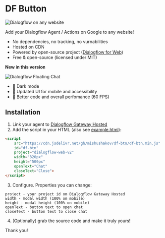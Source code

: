 # DF Button

![Dialogflow on any website](https://i.imgur.com/1Rzgibt.gif)

Add your Dialogflow Agent / Actions on Google to any website!

- No dependencies, no tracking, no vurnabilities
- Hosted on CDN
- Powered by open-source project ([Dialogflow for Web](https://github.com/mishushakov/dialogflow-web-v2))
- Free & open-source (licensed under MIT)

**New in this version**

![Dialogflow Floating Chat](https://i.imgur.com/TlYPGF5.gif)

- 🎉 Dark mode
- 🎉 Updated UI for mobile and accessibility
- 🎉 Better code and overall perfomance (60 FPS)

## Installation

1. Link your agent to [Dialogflow Gateway Hosted](http://dialogflow.cloud.ushakov.co)
2. Add the script in your HTML (also see [example.html](./example.html)):

```html
<script
    src="https://cdn.jsdelivr.net/gh/mishushakov/df-btn/df-btn.min.js"
    id="df-btn"
    project="dialogflow-web-v2"
    width="320px"
    height="500px"
    openText="Chat"
    closeText="Close">
</script>
```

3. Configure. Properties you can change:

```
project - your project id on Dialogflow Gateway Hosted
width - modal width (100% on mobile)
height - modal height (100% on mobile)
openText - button text to open chat
closeText - button text to close chat
```

4. (Optionally) grab the source code and make it truly yours!

Thank you!